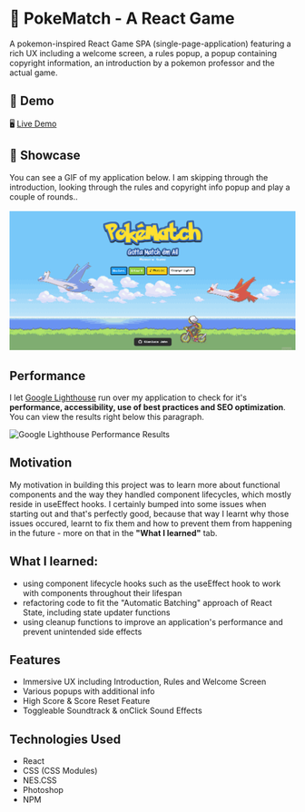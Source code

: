 # 🐉 PokeMatch - A React Game

A pokemon-inspired React Game SPA (single-page-application) featuring a rich UX including a welcome screen, a rules popup, a popup containing copyright information, an introduction by a pokemon professor and the actual game. 

## 🔴 Demo
🖥 [Live Demo](https://gianlucajahn.github.io/pokematch-react-game)

## 🎥 Showcase
You can see a GIF of my application below. I am skipping through the introduction, looking through the rules and copyright info popup and play a couple of rounds.. <br /> <br />
![](https://github.com/gianlucajahn/pokematch-react-game/blob/main/PokeMatch.gif?raw=true)

## Performance
I let [Google Lighthouse](https://chrome.google.com/webstore/detail/lighthouse/blipmdconlkpinefehnmjammfjpmpbjk?hl=de) run over my application to check for it's **performance, accessibility, use of best practices and SEO optimization**. You can view the results right below this paragraph.

![Google Lighthouse Performance Results](https://i.ibb.co/31tRhYt/performance-pokemon.png)

## Motivation
My motivation in building this project was to learn more about functional components and the way they handled component lifecycles, which mostly reside in useEffect hooks. I certainly bumped into some issues when starting out and that's perfectly good, because that way I learnt why those issues occured, learnt to fix them and how to prevent them from happening in the future - more on that in the **"What I learned"** tab. 

## What I learned:
- using component lifecycle hooks such as the useEffect hook to work with components throughout their lifespan
- refactoring code to fit the "Automatic Batching" approach of React State, including state updater functions
- using cleanup functions to improve an application's performance and prevent unintended side effects

## Features
- Immersive UX including Introduction, Rules and Welcome Screen
- Various popups with additional info
- High Score & Score Reset Feature 
- Toggleable Soundtrack & onClick Sound Effects

## Technologies Used
- React
- CSS (CSS Modules)
- NES.CSS
- Photoshop
- NPM
